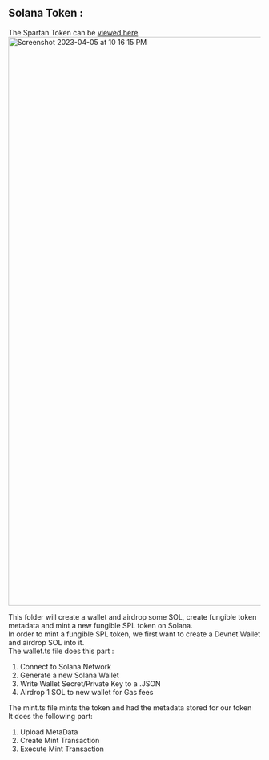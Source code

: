 ## Solana Token :
The Spartan Token can be [viewed here](https://explorer.solana.com/address/AaEeWdxbHgegg9XJHQbWzJFj1QmpxJ94rpKXtosQ85Zs?cluster=devnet) <br />
<img width="1134" alt="Screenshot 2023-04-05 at 10 16 15 PM" src="https://user-images.githubusercontent.com/83267766/230148608-d90e2fa3-e45b-4866-a8df-58eb5b0f0a15.png">

This folder will create a wallet and airdrop some SOL, create fungible token metadata and mint a new fungible SPL token on Solana.<br />
In order to mint a fungible SPL token, we first want to create a Devnet Wallet and airdrop SOL into it.<br />
The wallet.ts file does this part :<br />
1. Connect to Solana Network<br />
2. Generate a new Solana Wallet<br />
3. Write Wallet Secret/Private Key to a .JSON<br />
4. Airdrop 1 SOL to new wallet for Gas fees<br />

The mint.ts file mints the token and had the metadata stored for our token<br />
It does the following part:<br />
1. Upload MetaData<br />
2. Create Mint Transaction<br />
3. Execute Mint Transaction<br />
